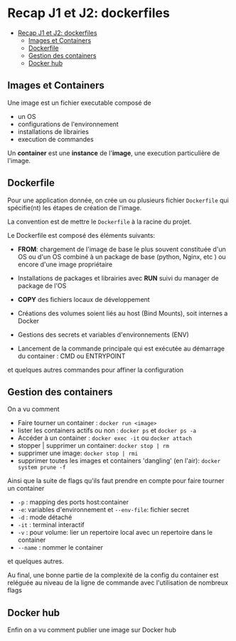 # Recap J1 et J2: dockerfiles

- [Recap J1 et J2: dockerfiles](#recap-j1-et-j2-dockerfiles)
  - [Images et Containers](#images-et-containers)
  - [Dockerfile](#dockerfile)
  - [Gestion des containers](#gestion-des-containers)
  - [Docker hub](#docker-hub)


## Images et Containers

Une image est un fichier executable composé de

- un OS
- configurations de l'environnement
- installations de librairies
- execution de commandes

Un **container** est une **instance** de l'**image**, une execution particulière de l'image.

## Dockerfile

Pour une application donnée, on crée un ou plusieurs fichier `Dockerfile` qui spécifie(nt) les étapes de création de l'image.

La convention est de mettre le `Dockerfile` à la racine du projet.

Le Dockerfile est composé des éléments suivants:

- **FROM**: chargement de l'image de base le plus souvent constituée d'un OS ou d'un OS combiné à un package de base (python, Nginx, etc ) ou encore d'une image propriétaire

- Installations de packages et librairies avec **RUN** suivi du manager de package de l'OS
- **COPY** des fichiers locaux de développement
- Créations des volumes soient liés au host (Bind Mounts), soit internes a Docker
- Gestions des secrets et variables d'environnements (ENV)
- Lancement de la commande principale qui est exécutée au démarrage du container : CMD ou ENTRYPOINT

et quelques autres commandes pour affiner la configuration

## Gestion des containers

On a vu comment

- Faire tourner un container : `docker run <image>`
- lister les containers actifs ou non : `docker ps` et `docker ps -a`
- Accéder à un container : `docker exec -it` ou `docker attach`
- stopper | supprimer un container: `docker stop | rm`
- supprimer une image: `docker stop | rmi`
- supprimer toutes les images et containers 'dangling' (en l'air): `docker system prune -f`


Ainsi que la suite de flags qu'ils faut prendre en compte pour faire tourner un container

- `-p` : mapping des ports host:container
- `-e`: variables d'environnement et `--env-file`: fichier secret
- `-d` : mode détaché
- `-it` : terminal interactif
- `-v` : pour volume: lier un repertoire local avec un repertoire dans le container
- `--name` : nommer le container

et quelques autres.

Au final, une bonne partie de la complexité de la config du container est reléguée au niveau de la ligne de commande avec l'utilisation de nombreux flags

## Docker hub

Enfin on a vu comment publier une image sur Docker hub
